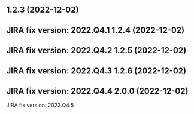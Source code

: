 1.2.3 (2022-12-02)
---
JIRA fix version: 2022.Q4.1
1.2.4 (2022-12-02)
---
JIRA fix version: 2022.Q4.2
1.2.5 (2022-12-02)
---
JIRA fix version: 2022.Q4.3
1.2.6 (2022-12-02)
---
JIRA fix version: 2022.Q4.4
2.0.0 (2022-12-02)
---
JIRA fix version: 2022.Q4.5

